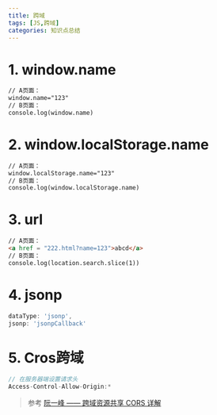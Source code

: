 ```yaml
---
title: 跨域
tags: [JS,跨域]
categories: 知识点总结
---
```


# 1. window.name
~~~ html
// A页面：
window.name="123"
// B页面：
console.log(window.name)
~~~
<!-- more --> 
# 2. window.localStorage.name
~~~ html
// A页面：
window.localStorage.name="123"
// B页面：
console.log(window.localStorage.name)
~~~
# 3. url
~~~ html
// A页面：
<a href = "222.html?name=123">abcd</a>
// B页面：
console.log(location.search.slice(1))
~~~
# 4. jsonp
~~~ js
dataType: 'jsonp',
jsonp: 'jsonpCallback'
~~~
# 5. Cros跨域
~~~js
// 在服务器端设置请求头
Access-Control-Allow-Origin:*
~~~
> 参考 [阮一峰 —— 跨域资源共享 CORS 详解](http://www.ruanyifeng.com/blog/2016/04/cors.html)
			